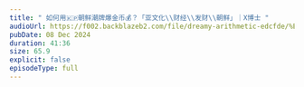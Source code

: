 ```yaml
---
title: " 如何用🇰🇵朝鲜潮牌爆金币💰？「亚文化\\财经\\发财\\朝鲜」｜X博士 "
audioUrl: https://f002.backblazeb2.com/file/dreamy-arithmetic-edcfde/%E5%A6%82%E4%BD%95%E7%94%A8%F0%9F%87%B0%F0%9F%87%B5%E6%9C%9D%E9%B2%9C%E6%BD%AE%E7%89%8C%E7%88%86%E9%87%91%E5%B8%81%F0%9F%92%B0%EF%BC%9F%E3%80%8C%E4%BA%9A%E6%96%87%E5%8C%96%E2%A7%B9%E8%B4%A2%E7%BB%8F%E2%A7%B9%E5%8F%91%E8%B4%A2%E2%A7%B9%E6%9C%9D%E9%B2%9C%E3%80%8D%EF%BD%9CX%E5%8D%9A%E5%A3%AB.mp3
pubDate: 08 Dec 2024
duration: 41:36
size: 65.9
explicit: false
episodeType: full
---
```

